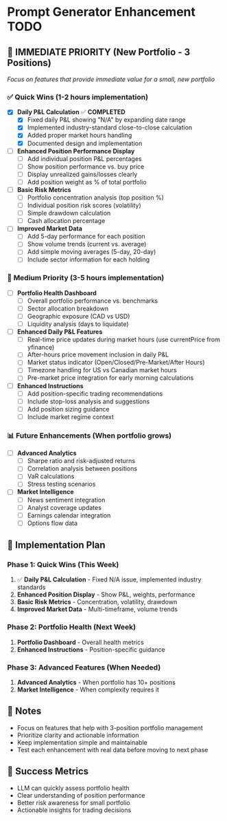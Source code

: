 # Prompt Generator Enhancement TODO

## 🎯 **IMMEDIATE PRIORITY** (New Portfolio - 3 Positions)
*Focus on features that provide immediate value for a small, new portfolio*

### ✅ **Quick Wins** (1-2 hours implementation)
- [x] **Daily P&L Calculation** ✅ **COMPLETED**
  - [x] Fixed daily P&L showing "N/A" by expanding date range
  - [x] Implemented industry-standard close-to-close calculation
  - [x] Added proper market hours handling
  - [x] Documented design and implementation

- [ ] **Enhanced Position Performance Display**
  - [ ] Add individual position P&L percentages
  - [ ] Show position performance vs. buy price
  - [ ] Display unrealized gains/losses clearly
  - [ ] Add position weight as % of total portfolio

- [ ] **Basic Risk Metrics**
  - [ ] Portfolio concentration analysis (top position %)
  - [ ] Individual position risk scores (volatility)
  - [ ] Simple drawdown calculation
  - [ ] Cash allocation percentage

- [ ] **Improved Market Data**
  - [ ] Add 5-day performance for each position
  - [ ] Show volume trends (current vs. average)
  - [ ] Add simple moving averages (5-day, 20-day)
  - [ ] Include sector information for each holding

### 🔧 **Medium Priority** (3-5 hours implementation)
- [ ] **Portfolio Health Dashboard**
  - [ ] Overall portfolio performance vs. benchmarks
  - [ ] Sector allocation breakdown
  - [ ] Geographic exposure (CAD vs USD)
  - [ ] Liquidity analysis (days to liquidate)

- [ ] **Enhanced Daily P&L Features**
  - [ ] Real-time price updates during market hours (use currentPrice from yfinance)
  - [ ] After-hours price movement inclusion in daily P&L
  - [ ] Market status indicator (Open/Closed/Pre-Market/After Hours)
  - [ ] Timezone handling for US vs Canadian market hours
  - [ ] Pre-market price integration for early morning calculations

- [ ] **Enhanced Instructions**
  - [ ] Add position-specific trading recommendations
  - [ ] Include stop-loss analysis and suggestions
  - [ ] Add position sizing guidance
  - [ ] Include market regime context

### 📊 **Future Enhancements** (When portfolio grows)
- [ ] **Advanced Analytics**
  - [ ] Sharpe ratio and risk-adjusted returns
  - [ ] Correlation analysis between positions
  - [ ] VaR calculations
  - [ ] Stress testing scenarios

- [ ] **Market Intelligence**
  - [ ] News sentiment integration
  - [ ] Analyst coverage updates
  - [ ] Earnings calendar integration
  - [ ] Options flow data

## 🚀 **Implementation Plan**

### Phase 1: Quick Wins (This Week)
1. ✅ **Daily P&L Calculation** - Fixed N/A issue, implemented industry standards
2. **Enhanced Position Display** - Show P&L, weights, performance
3. **Basic Risk Metrics** - Concentration, volatility, drawdown
4. **Improved Market Data** - Multi-timeframe, volume trends

### Phase 2: Portfolio Health (Next Week)
1. **Portfolio Dashboard** - Overall health metrics
2. **Enhanced Instructions** - Position-specific guidance

### Phase 3: Advanced Features (When Needed)
1. **Advanced Analytics** - When portfolio has 10+ positions
2. **Market Intelligence** - When complexity requires it

## 📝 **Notes**
- Focus on features that help with 3-position portfolio management
- Prioritize clarity and actionable information
- Keep implementation simple and maintainable
- Test each enhancement with real data before moving to next phase

## 🎯 **Success Metrics**
- LLM can quickly assess portfolio health
- Clear understanding of position performance
- Better risk awareness for small portfolio
- Actionable insights for trading decisions
